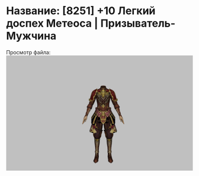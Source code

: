 # Название: [8251] +10 Легкий доспех Метеоса | Призыватель-Мужчина

Просмотр файла:
![p080030.png](p080030.png)